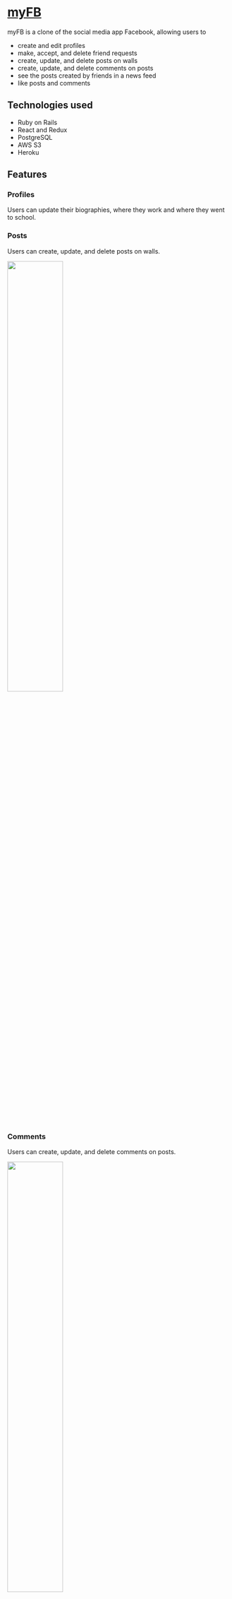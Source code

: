 # [myFB](https://my-forest-buddies.herokuapp.com/)

myFB is a clone of the social media app Facebook, allowing users to 
* create and edit profiles
* make, accept, and delete friend requests
* create, update, and delete posts on walls
* create, update, and delete comments on posts
* see the posts created by friends in a news feed
* like posts and comments 

## Technologies used
* Ruby on Rails
* React and Redux
* PostgreSQL
* AWS S3
* Heroku

## Features
### Profiles
Users can update their biographies, where they work and where they went to school.

### Posts
Users can create, update, and delete posts on walls.

<img src="https://user-images.githubusercontent.com/80478925/125618052-6eea5bc1-d3f0-4c85-8a35-d5a26d12cac8.gif" width="50%">

### Comments
Users can create, update, and delete comments on posts.

<img src="https://user-images.githubusercontent.com/80478925/125617684-6f7d013d-c81f-49e0-ab35-daaa996701d8.gif" width="50%">

### Likes
Users can create and remove likes on posts and comments.

<img src="https://user-images.githubusercontent.com/80478925/125618002-4c1b15cc-a990-4d31-b15e-d2bb7a396aa5.gif" width="50%">

### Friending

Friendship is modeled as two `connection` objects between two users. A `connection` represents a arrow directing from one user to another. When both directions have the status of `ACCEPTED`, the friendship is established. When a user initates a friend request, a `connection` object with a pending status is created pointing from the requestor to the requestee. If there already exits a `connection` in the opposite direction, a complete cycle is created and both `connection` are flagged as `ACCEPTED` and a friendship is established. Otherwise, a single direction `connection` is counted as an pending request.

```
def create
  from_user_id, to_user_id = params.values_at(:from_user_id, :to_user_id)
  unless current_user.id == params[:from_user_id]
    forward = Connection.create(from_user_id: from_user_id, to_user_id: to_user_id, status: Connection::PENDING)
    backward = Connection.find_by(from_user_id: to_user_id, to_user_id: from_user_id)
    unless backward.nil?
      backward.status = Connection::ACCEPTED
      backward.save!
      forward.status = Connection::ACCEPTED
    end
    forward.save!
  end
end
```
